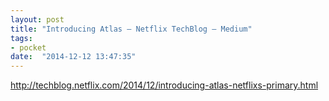 ```yaml
---
layout: post
title: "Introducing Atlas – Netflix TechBlog – Medium"
tags:
- pocket
date:  "2014-12-12 13:47:35"
---
```


http://techblog.netflix.com/2014/12/introducing-atlas-netflixs-primary.html

